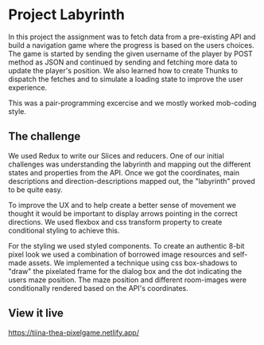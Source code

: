 # Project Labyrinth

In this project the assignment was to fetch data from a pre-existing API and build a navigation game where the progress is based on the users choices. The game is started by sending the given username of the player by POST method as JSON and continued by sending and fetching more data to update the player's position. We also learned how to create Thunks to dispatch the fetches and to simulate a loading state to improve the user experience. 

This was a pair-programming excercise and we mostly worked mob-coding style.


## The challenge

We used Redux to write our Slices and reducers. One of our initial challenges was understanding the labyrinth and mapping out the different states and properties from the API. Once we got the coordinates, main descriptions and direction-descriptions mapped out, the "labyrinth" proved to be quite easy.

To improve the UX and to help create a better sense of movement we thought it would be important to display arrows pointing in the correct directions. We used flexbox and css transform property to create conditional styling to achieve this.

For the styling we used styled components. To create an authentic 8-bit pixel look we used a combination of borrowed image resources and self-made assets. We implemented a technique using css box-shadows to "draw" the pixelated frame for the dialog box and the dot indicating the users maze position. The maze position and different room-images were conditionally rendered based on the API's coordinates.


## View it live

https://tiina-thea-pixelgame.netlify.app/
